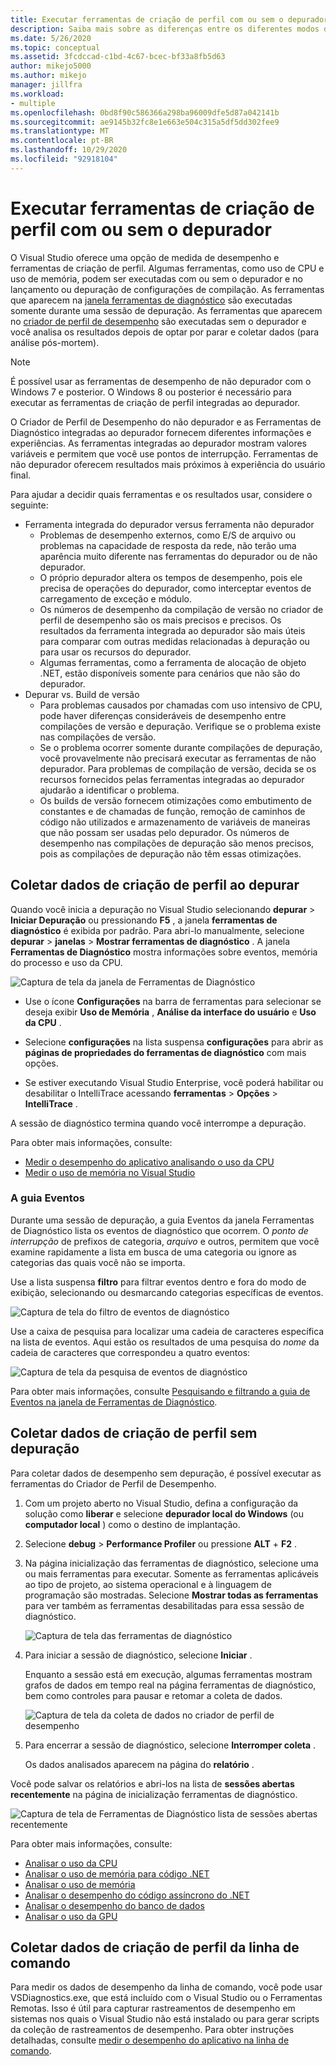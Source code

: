 ```yaml
---
title: Executar ferramentas de criação de perfil com ou sem o depurador | Microsoft Docs
description: Saiba mais sobre as diferenças entre os diferentes modos disponíveis para as ferramentas de criação de perfil
ms.date: 5/26/2020
ms.topic: conceptual
ms.assetid: 3fcdccad-c1bd-4c67-bcec-bf33a8fb5d63
author: mikejo5000
ms.author: mikejo
manager: jillfra
ms.workload:
- multiple
ms.openlocfilehash: 0bd8f90c586366a298ba96009dfe5d87a042141b
ms.sourcegitcommit: ae9145b32fc8e1e663e504c315a5df5dd302fee9
ms.translationtype: MT
ms.contentlocale: pt-BR
ms.lasthandoff: 10/29/2020
ms.locfileid: "92918104"
---
```

# <a name="run-profiling-tools-with-or-without-the-debugger"></a>Executar ferramentas de criação de perfil com ou sem o depurador

O Visual Studio oferece uma opção de medida de desempenho e ferramentas de criação de perfil. Algumas ferramentas, como uso de CPU e uso de memória, podem ser executadas com ou sem o depurador e no lançamento ou depuração de configurações de compilação. As ferramentas que aparecem na [janela ferramentas de diagnóstico](../profiling/profiling-feature-tour.md#measure-performance-while-debugging) são executadas somente durante uma sessão de depuração. As ferramentas que aparecem no [criador de perfil de desempenho](../profiling/profiling-feature-tour.md#post_mortem) são executadas sem o depurador e você analisa os resultados depois de optar por parar e coletar dados (para análise pós-mortem).

>[!NOTE]
>É possível usar as ferramentas de desempenho de não depurador com o Windows 7 e posterior. O Windows 8 ou posterior é necessário para executar as ferramentas de criação de perfil integradas ao depurador.

O Criador de Perfil de Desempenho do não depurador e as Ferramentas de Diagnóstico integradas ao depurador fornecem diferentes informações e experiências. As ferramentas integradas ao depurador mostram valores variáveis e permitem que você use pontos de interrupção. Ferramentas de não depurador oferecem resultados mais próximos à experiência do usuário final.

Para ajudar a decidir quais ferramentas e os resultados usar, considere o seguinte:

- Ferramenta integrada do depurador versus ferramenta não depurador
  - Problemas de desempenho externos, como E/S de arquivo ou problemas na capacidade de resposta da rede, não terão uma aparência muito diferente nas ferramentas do depurador ou de não depurador.
  - O próprio depurador altera os tempos de desempenho, pois ele precisa de operações do depurador, como interceptar eventos de carregamento de exceção e módulo.
  - Os números de desempenho da compilação de versão no criador de perfil de desempenho são os mais precisos e precisos. Os resultados da ferramenta integrada ao depurador são mais úteis para comparar com outras medidas relacionadas à depuração ou para usar os recursos do depurador.
  - Algumas ferramentas, como a ferramenta de alocação de objeto .NET, estão disponíveis somente para cenários que não são do depurador.
- Depurar vs. Build de versão
  - Para problemas causados por chamadas com uso intensivo de CPU, pode haver diferenças consideráveis de desempenho entre compilações de versão e depuração. Verifique se o problema existe nas compilações de versão.
  - Se o problema ocorrer somente durante compilações de depuração, você provavelmente não precisará executar as ferramentas de não depurador. Para problemas de compilação de versão, decida se os recursos fornecidos pelas ferramentas integradas ao depurador ajudarão a identificar o problema.
  - Os builds de versão fornecem otimizações como embutimento de constantes e de chamadas de função, remoção de caminhos de código não utilizados e armazenamento de variáveis de maneiras que não possam ser usadas pelo depurador. Os números de desempenho nas compilações de depuração são menos precisos, pois as compilações de depuração não têm essas otimizações.

## <a name="collect-profiling-data-while-debugging"></a><a name="BKMK_Quick_start__Collect_diagnostic_data"></a> Coletar dados de criação de perfil ao depurar

Quando você inicia a depuração no Visual Studio selecionando **depurar**  >  **Iniciar Depuração** ou pressionando **F5** , a janela **ferramentas de diagnóstico** é exibida por padrão. Para abri-lo manualmente, selecione **depurar**  >  **janelas**  >  **Mostrar ferramentas de diagnóstico** . A janela **Ferramentas de Diagnóstico** mostra informações sobre eventos, memória do processo e uso da CPU.

![Captura de tela da janela de Ferramentas de Diagnóstico](../profiling/media/diagnostictoolswindow.png " Janela Ferramentas de Diagnóstico")

- Use o ícone **Configurações** na barra de ferramentas para selecionar se deseja exibir **Uso de Memória** , **Análise da interface do usuário** e **Uso da CPU** .

- Selecione **configurações** na lista suspensa **configurações** para abrir as **páginas de propriedades do ferramentas de diagnóstico** com mais opções.

- Se estiver executando Visual Studio Enterprise, você poderá habilitar ou desabilitar o IntelliTrace acessando **ferramentas**  >  **Opções**  >  **IntelliTrace** .

A sessão de diagnóstico termina quando você interrompe a depuração.

Para obter mais informações, consulte:

- [Medir o desempenho do aplicativo analisando o uso da CPU](../profiling/beginners-guide-to-performance-profiling.md)
- [Medir o uso de memória no Visual Studio](../profiling/memory-usage.md)

### <a name="the-events-tab"></a>A guia Eventos

Durante uma sessão de depuração, a guia Eventos da janela Ferramentas de Diagnóstico lista os eventos de diagnóstico que ocorrem. O *ponto de interrupção* de prefixos de categoria, *arquivo* e outros, permitem que você examine rapidamente a lista em busca de uma categoria ou ignore as categorias das quais você não se importa.

Use a lista suspensa **filtro** para filtrar eventos dentro e fora do modo de exibição, selecionando ou desmarcando categorias específicas de eventos.

![Captura de tela do filtro de eventos de diagnóstico](../profiling/media/diagnosticeventfilter.png "Filtro de eventos de diagnóstico")

Use a caixa de pesquisa para localizar uma cadeia de caracteres específica na lista de eventos. Aqui estão os resultados de uma pesquisa do *nome* da cadeia de caracteres que correspondeu a quatro eventos:

![Captura de tela da pesquisa de eventos de diagnóstico](../profiling/media/diagnosticseventsearch.png "Pesquisa de eventos de diagnóstico")

Para obter mais informações, consulte [Pesquisando e filtrando a guia de Eventos na janela de Ferramentas de Diagnóstico](https://devblogs.microsoft.com/devops/searching-and-filtering-the-events-tab-of-the-diagnostic-tools-window/).

## <a name="collect-profiling-data-without-debugging"></a>Coletar dados de criação de perfil sem depuração

Para coletar dados de desempenho sem depuração, é possível executar as ferramentas do Criador de Perfil de Desempenho.

1. Com um projeto aberto no Visual Studio, defina a configuração da solução como **liberar** e selecione **depurador local do Windows** (ou **computador local** ) como o destino de implantação.

1. Selecione **debug**  >  **Performance Profiler** ou pressione **ALT** + **F2** .

1. Na página inicialização das ferramentas de diagnóstico, selecione uma ou mais ferramentas para executar. Somente as ferramentas aplicáveis ao tipo de projeto, ao sistema operacional e à linguagem de programação são mostradas. Selecione **Mostrar todas as ferramentas** para ver também as ferramentas desabilitadas para essa sessão de diagnóstico.

   ![Captura de tela das ferramentas de diagnóstico](../profiling/media/diaghubsummarypage.png "DIAG_SelectTool")

1. Para iniciar a sessão de diagnóstico, selecione **Iniciar** .

   Enquanto a sessão está em execução, algumas ferramentas mostram grafos de dados em tempo real na página ferramentas de diagnóstico, bem como controles para pausar e retomar a coleta de dados.

    ![Captura de tela da coleta de dados no criador de perfil de desempenho](../profiling/media/diaghubcollectdata.png "Coletar dados do Hub")

1. Para encerrar a sessão de diagnóstico, selecione **Interromper coleta** .

   Os dados analisados aparecem na página do **relatório** .

Você pode salvar os relatórios e abri-los na lista de **sessões abertas recentemente** na página de inicialização ferramentas de diagnóstico.

![Captura de tela de Ferramentas de Diagnóstico lista de sessões abertas recentemente](../profiling/media/diaghubopenexistingdiagsession.png "PDHUB_OpenExistingDiagSession")

Para obter mais informações, consulte:

- [Analisar o uso da CPU](../profiling/cpu-usage.md)
- [Analisar o uso de memória para código .NET](../profiling/dotnet-alloc-tool.md)
- [Analisar o uso de memória](../profiling/memory-usage-without-debugging2.md)
- [Analisar o desempenho do código assíncrono do .NET](../profiling/analyze-async.md)
- [Analisar o desempenho do banco de dados](../profiling/analyze-database.md)
- [Analisar o uso da GPU](../profiling/gpu-usage.md)

## <a name="collect-profiling-data-from-the-command-line"></a>Coletar dados de criação de perfil da linha de comando

Para medir os dados de desempenho da linha de comando, você pode usar VSDiagnostics.exe, que está incluído com o Visual Studio ou o Ferramentas Remotas. Isso é útil para capturar rastreamentos de desempenho em sistemas nos quais o Visual Studio não está instalado ou para gerar scripts da coleção de rastreamentos de desempenho. Para obter instruções detalhadas, consulte [medir o desempenho do aplicativo na linha de comando](../profiling/profile-apps-from-command-line.md).